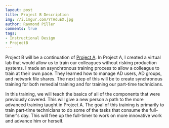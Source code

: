 ```yaml
---
layout: post
title: Project B Description
img: //i.imgur.com/YTAduEX.jpg
author: Raymond Piller
comments: true
tags:
- Instructional Design
- ProjectB
---
```

Project B will be a continuation of [Project A](/2018/06/10/project-1A-description/).
In Project A, I created a virtual lab that would allow us to train our colleagues without risking production systems.
I made an asynchronous training process to allow a colleague to train at their own pace.
They learned how to manage AD users, AD groups, and network file shares.
The next step of this will be to create synchronous training for both remedial training and for training our part-time technicians.

In this training, we will teach the basics of all of the components that were previously covered.
This will give a new person a path to the more advanced training taught in Project A.
The goal of this training is primarily to train part-time technicians to do some of the tasks that consume the full-timer's day.
This will free up the full-timer to work on more innovative work and advance him or herself.